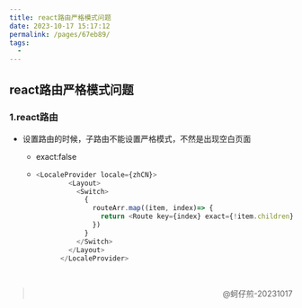 ```yaml
---
title: react路由严格模式问题
date: 2023-10-17 15:17:12
permalink: /pages/67eb89/
tags:
  - 
---
```

## react路由严格模式问题

### 1.react路由

- 设置路由的时候，子路由不能设置严格模式，不然是出现空白页面

  - exact:false

  - ```js
    <LocaleProvider locale={zhCN}>
            <Layout>
              <Switch>
                {
                  routeArr.map((item, index)=> {
                    return <Route key={index} exact={!item.children} path={item.path} component={SetInfo(item)}/>
                  })
                }
              </Switch>
            </Layout>
          </LocaleProvider>
    ```

<br>





> <p align="right">@蚵仔煎-20231017</p>

